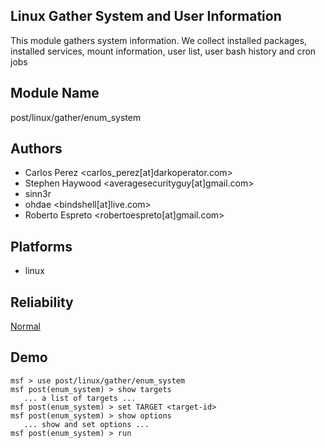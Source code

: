 ## Linux Gather System and User Information

This module gathers system information. We collect installed 
packages, installed services, mount information, user list, 
user bash history and cron jobs


## Module Name
post/linux/gather/enum_system

## Authors
* Carlos Perez <carlos_perez[at]darkoperator.com>
* Stephen Haywood <averagesecurityguy[at]gmail.com>
* sinn3r
* ohdae <bindshell[at]live.com>
* Roberto Espreto <robertoespreto[at]gmail.com>





## Platforms
* linux

## Reliability
[Normal](https://github.com/rapid7/metasploit-framework/wiki/Exploit-Ranking)

## Demo

```
msf > use post/linux/gather/enum_system
msf post(enum_system) > show targets
   ... a list of targets ...
msf post(enum_system) > set TARGET <target-id>
msf post(enum_system) > show options
   ... show and set options ...
msf post(enum_system) > run
```
    
    